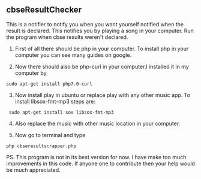 ## cbseResultChecker

This is a notifier to notify you when you want yourself notified when the result is declared. This notifies you by playing a song in your computer. Run the program when cbse results weren't declared.

1. First of all there should be php in your computer. To install php in your computer you can see many guides on google.

2. Now there should also be php-curl in your computer.I installed it in my computer by 
```
sudo apt-get install php7.0-curl
```
3. Now install play in ubuntu or replace play with any other music app. To install libsox-fmt-mp3 steps are:
```
 sudo apt-get install sox libsox-fmt-mp3
```
4. Also replace the music with other music location in your computer.

5. Now go to terminal and type 
```
php cbseresultscrapper.php
```
PS. This program is not in its best version for now. I have make too much improvements in this code. If anyone one to contribute then your help would be much appreciated.

